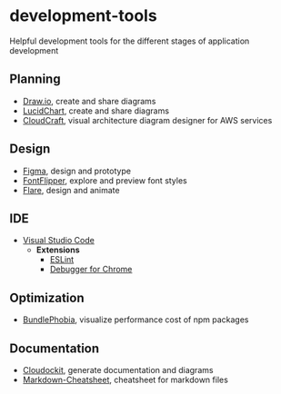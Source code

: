 # development-tools
Helpful development tools for the different stages of application development

## Planning
* [Draw.io](https://www.draw.io/), create and share diagrams
* [LucidChart](https://www.lucidchart.com/), create and share diagrams
* [CloudCraft](https://cloudcraft.co/), visual architecture diagram designer for AWS services

## Design
* [Figma](https://www.figma.com/), design and prototype
* [FontFlipper](https://fontflipper.com), explore and preview font styles
* [Flare](https://www.2dimensions.com/about-flare), design and animate

## IDE
* [Visual Studio Code](https://code.visualstudio.com/)
  * __Extensions__
    * [ESLint](https://marketplace.visualstudio.com/items?itemName=dbaeumer.vscode-eslint)
    * [Debugger for Chrome](https://marketplace.visualstudio.com/items?itemName=msjsdiag.debugger-for-chrome)

## Optimization
* [BundlePhobia](https://bundlephobia.com/), visualize performance cost of npm packages

## Documentation
* [Cloudockit](https://www.cloudockit.com), generate documentation and diagrams
* [Markdown-Cheatsheet](https://github.com/tchapi/markdown-cheatsheet/blob/master/README.md), cheatsheet for markdown files
